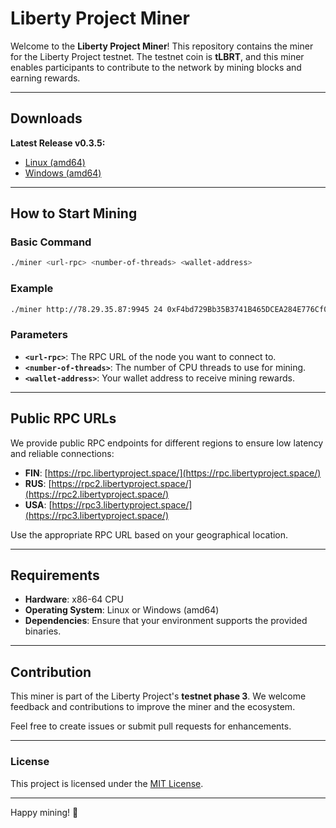 # Liberty Project Miner

Welcome to the **Liberty Project Miner**! This repository contains the miner for the Liberty Project testnet. The testnet coin is **tLBRT**, and this miner enables participants to contribute to the network by mining blocks and earning rewards.

---

## Downloads

**Latest Release v0.3.5:**

- [Linux (amd64)](https://github.com/LibertyProject-chain/Liberty-miner-testnet-phase-3/releases/download/v0.3.5/liberty-linux-amd64)
- [Windows (amd64)](https://github.com/LibertyProject-chain/Liberty-miner-testnet-phase-3/releases/download/v0.3.5/liberty-windows-amd64.exe)

---

## How to Start Mining

### Basic Command

```bash
./miner <url-rpc> <number-of-threads> <wallet-address>
```

### Example

```bash
./miner http://78.29.35.87:9945 24 0xF4bd729Bb35B3741B465DCEA284E776Cf0444Dc2
```

### Parameters

- **`<url-rpc>`**: The RPC URL of the node you want to connect to.
- **`<number-of-threads>`**: The number of CPU threads to use for mining.
- **`<wallet-address>`**: Your wallet address to receive mining rewards.

---

## Public RPC URLs

We provide public RPC endpoints for different regions to ensure low latency and reliable connections:

- **FIN**: [https://rpc.libertyproject.space/](https://rpc.libertyproject.space/)
- **RUS**: [https://rpc2.libertyproject.space/](https://rpc2.libertyproject.space/)
- **USA**: [https://rpc3.libertyproject.space/](https://rpc3.libertyproject.space/)

Use the appropriate RPC URL based on your geographical location.

---

## Requirements

- **Hardware**: x86-64 CPU
- **Operating System**: Linux or Windows (amd64)
- **Dependencies**: Ensure that your environment supports the provided binaries.

---

## Contribution

This miner is part of the Liberty Project's **testnet phase 3**. We welcome feedback and contributions to improve the miner and the ecosystem.

Feel free to create issues or submit pull requests for enhancements.

---

### License

This project is licensed under the [MIT License](LICENSE).

---

Happy mining! 🚀

